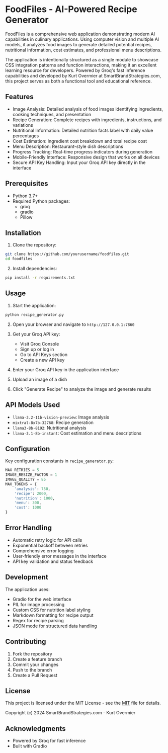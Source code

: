 # FoodFiles - AI-Powered Recipe Generator

FoodFiles is a comprehensive web application demonstrating modern AI capabilities in culinary applications. Using computer vision and multiple AI models, it analyzes food images to generate detailed potential recipes, nutritional information, cost estimates, and professional menu descriptions. 

The application is intentionally structured as a single module to showcase CSS integration patterns and function interactions, making it an excellent learning resource for developers. Powered by Groq's fast inference capabilities and developed by Kurt Overmier at SmartBrandStrategies.com, this project serves as both a functional tool and educational reference.

## Features

- Image Analysis: Detailed analysis of food images identifying ingredients, cooking techniques, and presentation
- Recipe Generation: Complete recipes with ingredients, instructions, and variations
- Nutritional Information: Detailed nutrition facts label with daily value percentages
- Cost Estimation: Ingredient cost breakdown and total recipe cost
- Menu Description: Restaurant-style dish descriptions
- Progress Tracking: Real-time progress indicators during generation
- Mobile-Friendly Interface: Responsive design that works on all devices
- Secure API Key Handling: Input your Groq API key directly in the interface

## Prerequisites

- Python 3.7+
- Required Python packages:
  - groq
  - gradio
  - Pillow

## Installation

1. Clone the repository:
```bash
git clone https://github.com/yourusername/foodfiles.git
cd foodfiles
```

2. Install dependencies:
```bash
pip install -r requirements.txt
```

## Usage

1. Start the application:
```bash
python recipe_generator.py
```

2. Open your browser and navigate to `http://127.0.0.1:7860`

3. Get your Groq API key:
   - Visit Groq Console
   - Sign up or log in
   - Go to API Keys section
   - Create a new API key

4. Enter your Groq API key in the application interface
5. Upload an image of a dish
6. Click "Generate Recipe" to analyze the image and generate results

## API Models Used

- `llama-3.2-11b-vision-preview`: Image analysis
- `mixtral-8x7b-32768`: Recipe generation
- `llama3-8b-8192`: Nutritional analysis
- `llama-3.1-8b-instant`: Cost estimation and menu descriptions

## Configuration

Key configuration constants in `recipe_generator.py`:
```python
MAX_RETRIES = 5
IMAGE_RESIZE_FACTOR = 1
IMAGE_QUALITY = 85
MAX_TOKENS = {
    'analysis': 750,
    'recipe': 2000,
    'nutrition': 1000,
    'menu': 300,
    'cost': 1000
}
```

## Error Handling

- Automatic retry logic for API calls
- Exponential backoff between retries
- Comprehensive error logging
- User-friendly error messages in the interface
- API key validation and status feedback

## Development

The application uses:

- Gradio for the web interface
- PIL for image processing
- Custom CSS for nutrition label styling
- Markdown formatting for recipe output
- Regex for recipe parsing
- JSON mode for structured data handling

## Contributing

1. Fork the repository
2. Create a feature branch
3. Commit your changes
4. Push to the branch
5. Create a Pull Request

## License

This project is licensed under the MIT License - see the [MIT](LICENSE) file for details.

Copyright (c) 2024 SmartBrandStrategies.com - Kurt Overmier

## Acknowledgments

- Powered by Groq for fast inference
- Built with Gradio

